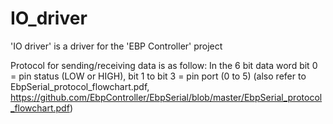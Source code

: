 # IO_driver
'IO driver' is a driver for the 'EBP Controller' project

Protocol for sending/receiving data is as follow:
In the 6 bit data word bit 0 = pin status (LOW or HIGH), bit 1 to bit 3 = pin port (0 to 5)
(also refer to EbpSerial_protocol_flowchart.pdf, https://github.com/EbpController/EbpSerial/blob/master/EbpSerial_protocol_flowchart.pdf)
